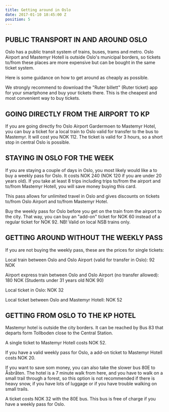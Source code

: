 ```yaml
---
title: Getting around in Oslo
date: 2017-01-10 18:45:00 Z
position: 5
---
```


## PUBLIC TRANSPORT IN AND AROUND OSLO

Oslo has a public transit system of trains, buses, trams and metro. Oslo Airport and Mastemyr Hotell is outside Oslo's municipal borders, so tickets to/from these places are more expensive but can be bought in the same ticket system.

Here is some guidance on how to get around as cheaply as possible. 

We strongly recommend to download the "Ruter billett" (Ruter ticket) app for your smartphone and buy your tickets there. This is the cheapest and most convenient way to buy tickets.

## GOING DIRECTLY FROM THE AIRPORT TO KP

If you are going directly fro Oslo Airport Gardermoen to Mastemyr Hotel, you can buy a ticket for a local train to Oslo valid for transfer to the bus to Mastemyr. It will cost you NOK 112. The ticket is valid for 3 hours, so a short stop in central Oslo is possible.

## STAYING IN OSLO FOR THE WEEK

If you are staying a couple of days in Oslo, you most likely would like a to buy a weekly pass for Oslo. It costs NOK 240 (NOK 120 if you are under 20 years old). If you take at least 8 trips including trips to/from the airport and to/from Mastemyr Hotell, you will save money buying this card.

This pass allows for unlimited travel in Oslo and gives discounts on tickets to/from Oslo Airport and to/from Mastemyr Hotel.

Buy the weekly pass for Oslo before you get on the train from the airport to the city. That way, you can buy an "add-on" ticket for NOK 60 instead of a regular ticket for NOK 92. NB! Valid on local NSB trains only.

## GETTING AROUND WITHOUT THE WEEKLY PASS

If you are not buying the weekly pass, these are the prices for single tickets:

Local train between Oslo and Oslo Airport (valid for transfer in Oslo): 92 NOK 

Airport express train between Oslo and Oslo Airport (no transfer allowed): 180 NOK (Students under 31 years old NOK 90) 

Local ticket in Oslo: NOK 32

Local ticket between Oslo and Mastemyr Hotell: NOK 52

## GETTING FROM OSLO TO THE KP HOTEL

Mastemyr hotel is outside the city borders. It can be reached by Bus 83 that departs form Tollboden close to the Central Station.

A single ticket to Mastemyr Hotell costs NOK 52.

If you have a valid weekly pass for Oslo, a add-on ticket to Mastemyr Hotell costs NOK 20.

If you want to save som money, you can also take the slower bus 80E to Åsbråten. The hotel is a 7 minute walk from here, and you have to walk on a small trail through a forest, so this option is not recommended if there is heavy snow, if you have lots of luggage or if you have trouble walking on small trails.

A ticket costs NOK 32 with the 80E bus. This bus is free of charge if you have a weekly pass for Oslo.